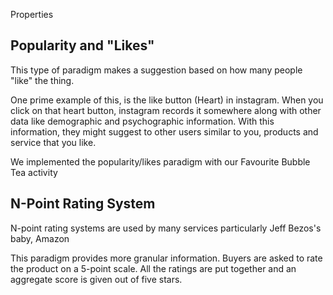
Properties 


## Popularity and "Likes"

This type of paradigm makes a suggestion based on how many people "like" the thing.

One prime example of this, is the like button (Heart) in instagram. When you click on that heart button, instagram records it somewhere along with other data like demographic and psychographic information.  With this information, they might suggest to other users similar to you, products and service that you like.

We implemented the popularity/likes paradigm with our Favourite Bubble Tea activity 

## N-Point Rating System

N-point rating systems are used by many services particularly Jeff Bezos's baby, Amazon

This paradigm provides more granular information. Buyers are asked to rate the product on a 5-point scale. All the ratings are put together and an aggregate score is given out of five stars.